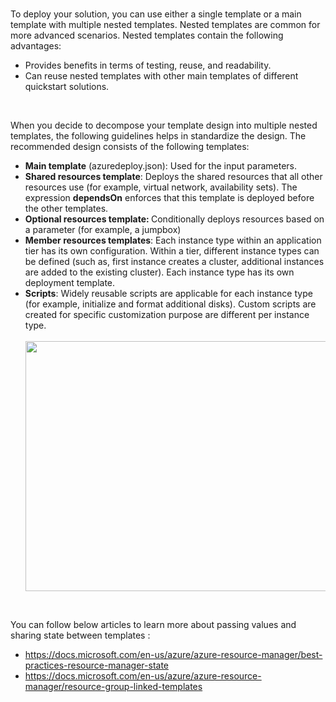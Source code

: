 <br>
<p>To deploy your solution, you can use either a single  template or a main template with multiple nested templates. Nested templates  are common for more advanced scenarios. Nested templates contain the following  advantages:</p>
<ul>
  <li>Provides benefits in terms of testing, reuse,  and readability.</li>
  <li>Can reuse nested templates with other main  templates of different quickstart solutions.</li>
</ul>
<br><p>When you decide to decompose your template design into  multiple nested templates, the following guidelines helps in standardize the  design. The recommended design consists of the following templates:</p>
<ul>
  <li><strong>Main  template</strong>&nbsp;(azuredeploy.json): Used  for the input parameters.</li>
  <li><strong>Shared  resources template</strong>: Deploys the shared resources that all other  resources use (for example, virtual network, availability sets). The expression <strong>dependsOn</strong> enforces that this  template is deployed before the other templates.</li>
  <li><strong>Optional  resources template</strong><strong>: </strong>Conditionally deploys  resources based on a parameter (for example, a jumpbox)<strong></strong></li>
  <li><strong>Member resources  templates</strong>:  Each instance type within an application tier has its own configuration. Within  a tier, different instance types can be defined (such as, first instance  creates a cluster, additional instances are added to the existing cluster).  Each instance type has its own deployment template.</li>
  <li><strong>Scripts</strong>:  Widely reusable scripts are applicable for each instance type (for example,  initialize and format additional disks). Custom scripts are created for  specific customization purpose are different per instance type.</li>
 <br><img src="Images/Images/2.png"  height="400" width="700"/><br/>
</ul>
<br><p>You can follow below articles to learn more about passing  values and sharing state between templates : </p>
<ul>
  <li><a href="https://docs.microsoft.com/en-us/azure/azure-resource-manager/best-practices-resource-manager-state" Target="blank">https://docs.microsoft.com/en-us/azure/azure-resource-manager/best-practices-resource-manager-state</a> </li>
  <li><a href="https://docs.microsoft.com/en-us/azure/azure-resource-manager/resource-group-linked-templates" Target="blank">https://docs.microsoft.com/en-us/azure/azure-resource-manager/resource-group-linked-templates</a> </li>
</ul>

